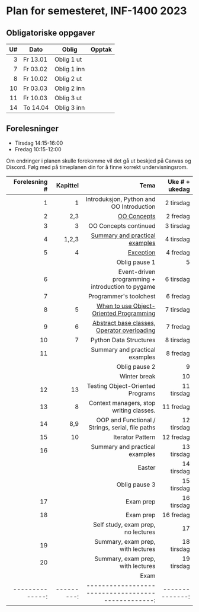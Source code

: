 Plan for semesteret, INF-1400 2023
====================================


Obligatoriske oppgaver 
-----------------

| U# | Dato     | Oblig                         | Opptak |
|---:|----------|-------------------------------|--------|
|  3 | Fr 13.01 | Oblig 1 ut                    |        |
|  7 | Fr 03.02 | Oblig 1 inn                   |        |
|  8 | Fr 10.02 | Oblig 2 ut                    |        |
| 10 | Fr 03.03 | Oblig 2 inn                   |        |
| 11 | Fr 10.03 | Oblig 3 ut                    |        |
| 14 | To 14.04 | Oblig 3 inn                   |        |


Forelesninger
---------
- Tirsdag 14:15-16:00
- Fredag 10:15-12:00

Om endringer i planen skulle forekomme vil det gå ut beskjed på Canvas og Discord. Følg med på timeplanen din for å finne korrekt undervisningsrom.


| Forelesning # | Kapittel | Tema                                             | Uke # + ukedag|
|--------------:|---------:|-------------------------------------------------:|--------------:|
|  1            |   1      | Introduksjon, Python and OO Introduction         |  2 tirsdag    |
|  2            |   2,3    | [OO Concepts](https://github.com/henrik2706/uit-inf-1400-v23/blob/main/lectures/oop-02-03-oo-concepts/README.md)                                      |  2 fredag     |
|  3            |   3      | OO Concepts continued                            |  3 tirsdag    |
|  4            |   1,2,3      | [Summary and practical examples](https://github.com/henrik2706/uit-inf-1400-v23/tree/main/lectures/Summary-and-example/README.md)                                     |  4 tirsdag    |
|  5            |   4      | [Exception](https://github.com/henrik2706/uit-inf-1400-v23/tree/main/lectures/OOP-04-exceptions/README.md)                                        |  4 fredag     |
|               |          | Oblig pause 1                                    |  5            |
|  6            |          | Event-driven programming + introduction to pygame|  6 tirsdag    |
|  7            |          | Programmer's toolchest                           |  6 fredag     |
|  8            |   5      | [When to use Object-Oriented Programming](https://github.com/henrik2706/uit-inf-1400-v23/tree/main/lectures/OOP-When%20to%20use%20OOP)          |  7 tirsdag    |
|  9            |   6      | [Abstract base classes, Operator overloading](https://github.com/henrik2706/uit-inf-1400-v23/tree/main/lectures/OOP-06-abc-op-overload)      |  7 fredag     |
| 10            |   7      | Python Data Structures                           |  8 tirsdag    |
| 11            |          | Summary and practical examples                   |  8 fredag     |
|               |          | Oblig pause 2                                    |  9            |
|               |          | Winter break                                     |  10           |
| 12            |  13      | Testing Object-Oriented Programs                 |  11 tirsdag   |
| 13            |   8      | Context managers, stop writing classes.          |  11 fredag    |
| 14            | 8,9      | OOP and Functional / Strings, serial, file paths |  12 tirsdag   |
| 15            |  10      | Iterator Pattern                                 |  12 fredag    |
| 16            |          | Summary and practical examples                   |  13 tirsdag   |
|               |          | Easter                                           |  14 tirsdag   |
|               |          | Oblig pause 3                                    |  15 tirsdag   |
| 17            |          | Exam prep                                        |  16 tirsdag  
| 18            |          | Exam prep                                        |  16 fredag
|               |          | Self study, exam prep, no lectures               |  17           |
| 19            |          | Summary, exam prep, with lectures                |  18 tirsdag   |
| 20            |          | Summary, exam prep, with lectures                |  19 tirsdag   |
|               |          | Exam                                             |               |
|--------------:|---------:|-------------------------------------------------:|--------------:|
